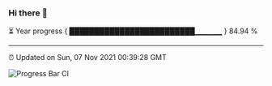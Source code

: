 ### Hi there 👋

⏳ Year progress { █████████████████████████▁▁▁▁▁ } 84.94 %

---

⏰ Updated on Sun, 07 Nov 2021 00:39:28 GMT

![Progress Bar CI](https://github.com/liununu/liununu/workflows/Progress%20Bar%20CI/badge.svg)
